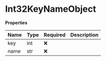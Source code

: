 # Int32KeyNameObject

**Properties**

| Name | Type | Required | Description |
| :--- | :--- | :------- | :---------- |
| key  | int  | ❌       |             |
| name | str  | ❌       |             |

<!-- This file was generated by liblab | https://liblab.com/ -->
